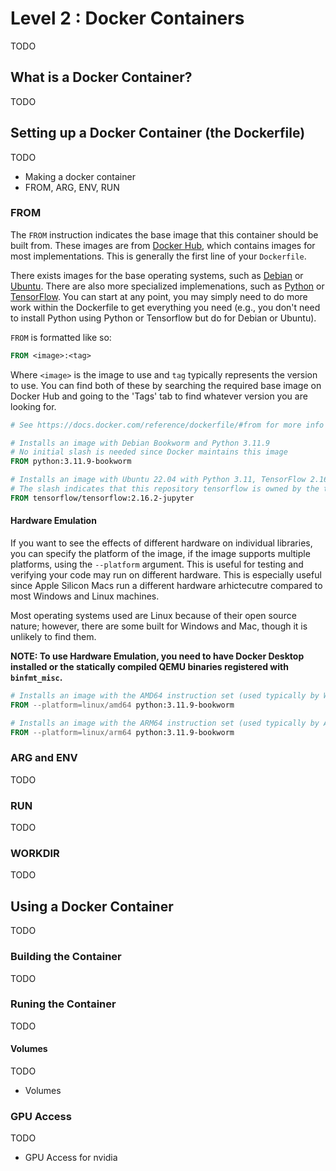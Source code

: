 # Level 2 : Docker Containers

TODO

## What is a Docker Container?

TODO

## Setting up a Docker Container (the Dockerfile)

TODO

- Making a docker container
- FROM, ARG, ENV, RUN

### FROM

The `FROM` instruction indicates the base image that this container should be built from. These images are from [Docker Hub](https://hub.docker.com/), which contains images for most implementations. This is generally the first line of your `Dockerfile`.

There exists images for the base operating systems, such as [Debian](https://hub.docker.com/_/debian) or [Ubuntu](https://hub.docker.com/_/ubuntu). There are also more specialized implemenations, such as [Python](https://hub.docker.com/_/python) or [TensorFlow](https://hub.docker.com/r/tensorflow/tensorflow). You can start at any point, you may simply need to do more work within the Dockerfile to get everything you need (e.g., you don't need to install Python using Python or Tensorflow but do for Debian or Ubuntu).

`FROM` is formatted like so:

```Dockerfile
FROM <image>:<tag>
```

Where `<image>` is the image to use and `tag` typically represents the version to use. You can find both of these by searching the required base image on Docker Hub and going to the 'Tags' tab to find whatever version you are looking for.

```Dockerfile
# See https://docs.docker.com/reference/dockerfile/#from for more info

# Installs an image with Debian Bookworm and Python 3.11.9
# No initial slash is needed since Docker maintains this image
FROM python:3.11.9-bookworm

# Installs an image with Ubuntu 22.04 with Python 3.11, TensorFlow 2.16.2, and Jupyter Notebook
# The slash indicates that this repository tensorflow is owned by the tensorflow user
FROM tensorflow/tensorflow:2.16.2-jupyter
```

#### Hardware Emulation

If you want to see the effects of different hardware on individual libraries, you can specify the platform of the image, if the image supports multiple platforms, using the `--platform` argument. This is useful for testing and verifying your code may run on different hardware. This is especially useful since Apple Silicon Macs run a different hardware arhictecutre compared to most Windows and Linux machines.

Most operating systems used are Linux because of their open source nature; however, there are some built for Windows and Mac, though it is unlikely to find them.

**NOTE: To use Hardware Emulation, you need to have Docker Desktop installed or the statically compiled QEMU binaries registered with `binfmt_misc`.**

```Dockerfile
# Installs an image with the AMD64 instruction set (used typically by Windows and Linux machines)
FROM --platform=linux/amd64 python:3.11.9-bookworm

# Installs an image with the ARM64 instruction set (used typically by Apple Silicon Mac machines)
FROM --platform=linux/arm64 python:3.11.9-bookworm
```

### ARG and ENV

TODO

### RUN

TODO

### WORKDIR

TODO

## Using a Docker Container

TODO

### Building the Container

TODO

### Runing the Container

TODO

#### Volumes

TODO

- Volumes

### GPU Access

TODO

- GPU Access for nvidia
